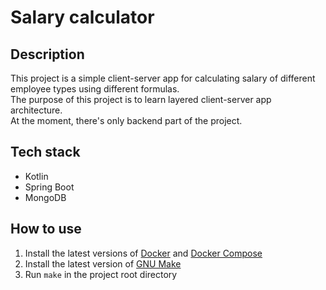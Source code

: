 # Salary calculator

## Description

This project is a simple client-server app for calculating salary of
different employee types using different formulas.\
The purpose of this project is to learn layered client-server app architecture.\
At the moment, there's only backend part of the project.

## Tech stack

* Kotlin
* Spring Boot
* MongoDB

## How to use

1. Install the latest versions of [Docker](https://www.docker.com/)
and [Docker Compose](https://docs.docker.com/compose/)
2. Install the latest version of [GNU Make](https://www.gnu.org/software/make/)
3. Run `make` in the project root directory
